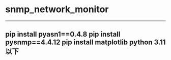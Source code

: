 # snmp_network_monitor
---
pip install pyasn1==0.4.8
pip install pysnmp==4.4.12
pip install matplotlib
python 3.11以下
---
